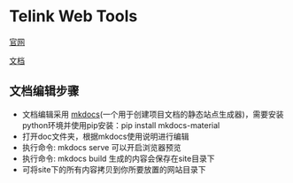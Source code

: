 # Telink Web Tools

[官网](https://debug.telink-semi.cn/)

[文档](https://debug.telink-semi.cn/doc/)

## 文档编辑步骤
* 文档编辑采用 [mkdocs](https://squidfunk.github.io/mkdocs-material/)(一个用于创建项目文档的静态站点生成器)，需要安装python环境并使用pip安装：pip install mkdocs-material
* 打开doc文件夹，根据mkdocs使用说明进行编辑
* 执行命令: mkdocs serve 可以开启浏览器预览
* 执行命令: mkdocs build 生成的内容会保存在site目录下
* 可将site下的所有内容拷贝到你所要放置的网站目录下

